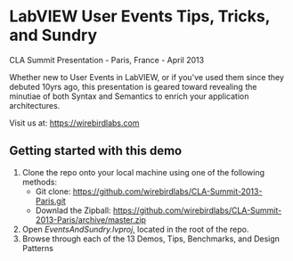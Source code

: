 LabVIEW User Events Tips, Tricks, and Sundry
=================================================================
CLA Summit Presentation - Paris, France - April 2013

Whether new to User Events in LabVIEW, or if you've used them since they debuted 10yrs ago, this presentation is geared toward revealing the minutiae of both Syntax and Semantics to enrich your application architectures.

Visit us at: https://wirebirdlabs.com

Getting started with this demo
------------------------------
1. Clone the repo onto your local machine using one of the following methods:
    * Git clone: https://github.com/wirebirdlabs/CLA-Summit-2013-Paris.git
    * Downlad the Zipball: https://github.com/wirebirdlabs/CLA-Summit-2013-Paris/archive/master.zip
2. Open _EventsAndSundry.lvproj_, located in the root of the repo.
3. Browse through each of the 13 Demos, Tips, Benchmarks, and Design Patterns
